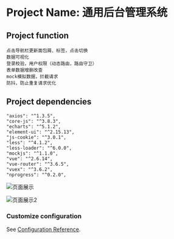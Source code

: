 # Project Name: 通用后台管理系统
## Project function
```
点击导航栏更新面包屑、标签，点击切换
数据可视化
登录校验，用户权限（动态路由，路由守卫）
表单数据增删改查
mock模拟数据，拦截请求
防抖，防止重复请求优化
```

## Project dependencies
```
"axios": "^1.3.5",
"core-js": "^3.8.3",
"echarts": "^5.1.2",
"element-ui": "^2.15.13",
"js-cookie": "^3.0.1",
"less": "^4.1.2",
"less-loader": "^6.0.0",
"mockjs": "^1.1.0",
"vue": "^2.6.14",
"vue-router": "^3.6.5",
"vuex": "^3.6.2",
"nprogress": "^0.2.0",
```
![页面展示](https://github.com/rainbowchenx/Back-end-management-system/blob/main/%E5%90%8E%E5%8F%B0%E7%AE%A1%E7%90%86%E7%95%8C%E9%9D%A2%E5%B1%95%E7%A4%BA%E3%80%91/%E5%BE%AE%E4%BF%A1%E5%9B%BE%E7%89%87_20230418162406.png)

![页面展示2](https://github.com/rainbowchenx/Back-end-management-system/blob/main/%E5%90%8E%E5%8F%B0%E7%AE%A1%E7%90%86%E7%95%8C%E9%9D%A2%E5%B1%95%E7%A4%BA%E3%80%91/%E5%BE%AE%E4%BF%A1%E5%9B%BE%E7%89%87_20230418162416.png)


### Customize configuration
See [Configuration Reference](https://cli.vuejs.org/config/).
